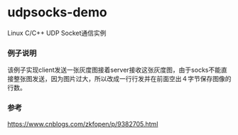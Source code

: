 # udpsocks-demo
Linux C/C++ UDP Socket通信实例
### 例子说明
该例子实现client发送一张灰度图接着server接收这张灰度图，由于socks不能直接整张图发送，因为图片过大，所以改成一行行发并在前面空出４字节保存图像的行数。

### 参考
https://www.cnblogs.com/zkfopen/p/9382705.html
